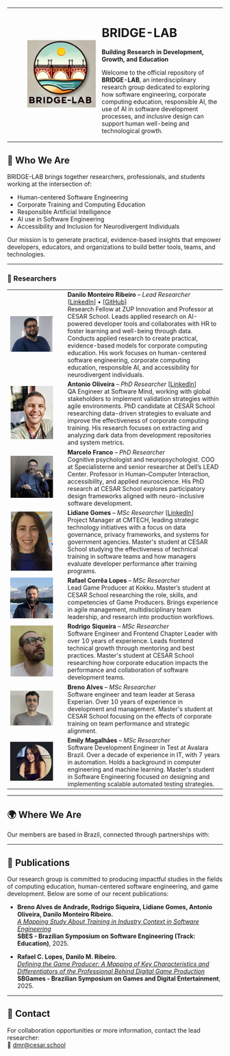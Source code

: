 <table>
  <tr>
      <td width="200" align="right">
      <img src="fotos/bridge-lab.jpg" width="160" alt="BRIDGE-LAB Logo" />
    </td>
    <td>

# BRIDGE-LAB  
**Building Research in Development, Growth, and Education**

Welcome to the official repository of **BRIDGE-LAB**, an interdisciplinary research group dedicated to exploring how software engineering, corporate computing education, responsible AI, the use of AI in software development processes, and inclusive design can support human well-being and technological growth.

</td>

  </tr>
</table>

## 🧠 Who We Are

BRIDGE-LAB brings together researchers, professionals, and students working at the intersection of:

- Human-centered Software Engineering  
- Corporate Training and Computing Education  
- Responsible Artificial Intelligence
- AI use in Software Engineering
- Accessibility and Inclusion for Neurodivergent Individuals  

Our mission is to generate practical, evidence-based insights that empower developers, educators, and organizations to build better tools, teams, and technologies.

---

### 👥 Researchers

<table>
  <tr>
    <td width="120"><img src="fotos/danilo.png" width="100" /></td>
    <td>
      <strong>Danilo Monteiro Ribeiro</strong> – <em>Lead Researcher</em>  
      [<a href="https://www.linkedin.com/in/prof-danilo-monteiro/">LinkedIn</a>] • [<a href="https://github.com/dan1lo">GitHub</a>]<br>
      Research Fellow at ZUP Innovation and Professor at CESAR School. Leads applied research on AI-powered developer tools and collaborates with HR to foster learning and well-being through data. Conducts applied research to create practical, evidence-based models for corporate computing education.  
      His work focuses on human-centered software engineering, corporate computing education, responsible AI, and accessibility for neurodivergent individuals.
    </td>
  </tr>

  <tr>
    <td><img src="fotos/antonio.png" width="100" /></td>
    <td>
      <strong>Antonio Oliveira</strong> – <em>PhD Researcher</em>  
      [<a href="https://linkedin.com/in/aaspo">LinkedIn</a>]<br>
      QA Engineer at Software Mind, working with global stakeholders to implement validation strategies within agile environments.  
      PhD candidate at CESAR School researching data-driven strategies to evaluate and improve the effectiveness of corporate computing training. His research focuses on extracting and analyzing dark data from development repositories and system metrics.
    </td>
  </tr>

  <tr>
    <td><img src="fotos/marcelo.png" width="100" /></td>
    <td>
      <strong>Marcelo Franco</strong> – <em>PhD Researcher</em><br>
      Cognitive psychologist and neuropsychologist. COO at Specialisterne and senior researcher at Dell’s LEAD Center. Professor in Human–Computer Interaction, accessibility, and applied neuroscience.  
      His PhD research at CESAR School explores participatory design frameworks aligned with neuro-inclusive software development.
    </td>
  </tr>

  <tr>
    <td><img src="fotos/lidiane.png" width="100" /></td>
    <td>
      <strong>Lidiane Gomes</strong> – <em>MSc Researcher</em>  
      [<a href="https://www.linkedin.com/in/lidiane-gomes-47163735/">LinkedIn</a>]<br>
      Project Manager at CMTECH, leading strategic technology initiatives with a focus on data governance, privacy frameworks, and systems for government agencies.  
      Master's student at CESAR School studying the effectiveness of technical training in software teams and how managers evaluate developer performance after training programs.
    </td>
  </tr>

  <tr>
    <td><img src="fotos/rafael.png" width="100" /></td>
    <td>
      <strong>Rafael Corrêa Lopes</strong> – <em>MSc Researcher</em><br>
      Lead Game Producer at Kokku. Master’s student at CESAR School researching the role, skills, and competencies of Game Producers. Brings experience in agile management, multidisciplinary team leadership, and research into production workflows.
    </td>
  </tr>

  <tr>
    <td><img src="fotos/rodrigo.png" width="100" /></td>
    <td>
      <strong>Rodrigo Siqueira</strong> – <em>MSc Researcher</em><br>
      Software Engineer and Frontend Chapter Leader with over 10 years of experience. Leads frontend technical growth through mentoring and best practices.  
      Master's student at CESAR School researching how corporate education impacts the performance and collaboration of software development teams.
    </td>
  </tr>

  <tr>
    <td><img src="fotos/breno.png" width="100" /></td>
    <td>
      <strong>Breno Alves</strong> – <em>MSc Researcher</em><br>
      Software engineer and team leader at Serasa Experian. Over 10 years of experience in development and management. Master's student at CESAR School focusing on the effects of corporate training on team performance and strategic alignment.
    </td>
  </tr>

  <tr>
    <td><img src="fotos/emily.png" width="100" /></td>
    <td>
      <strong>Emily Magalhães</strong> – <em>MSc Researcher</em><br>
      Software Development Engineer in Test at Avalara Brazil. Over a decade of experience in IT, with 7 years in automation. Holds a background in computer engineering and machine learning.  
      Master's student in Software Engineering focused on designing and implementing scalable automated testing strategies.
    </td>
  </tr>
</table>

---

## 🌍 Where We Are

Our members are based in Brazil, connected through partnerships with:
 

---

## 📄 Publications

Our research group is committed to producing impactful studies in the fields of computing education, human-centered software engineering, and game development. Below are some of our recent publications:

- **Breno Alves de Andrade, Rodrigo Siqueira, Lidiane Gomes, Antonio Oliveira, Danilo Monteiro Ribeiro.**  
  [*A Mapping Study About Training in Industry Context in Software Engineering*](https://arxiv.org/abs/2506.12590)  
  **SBES - Brazilian Symposium on Software Engineering (Track: Education)**, 2025.

- **Rafael C. Lopes, Danilo M. Ribeiro.**  
  [*Defining the Game Producer: A Mapping of Key Characteristics and Differentiators of the Professional Behind Digital Game Production*](https://arxiv.org/abs/2506.14409)  
  **SBGames - Brazilian Symposium on Games and Digital Entertainment**, 2025.

---

## 🔗 Contact

For collaboration opportunities or more information, contact the lead researcher:  
📧 [dmr@cesar.school](mailto:dmr@cesar.school)
